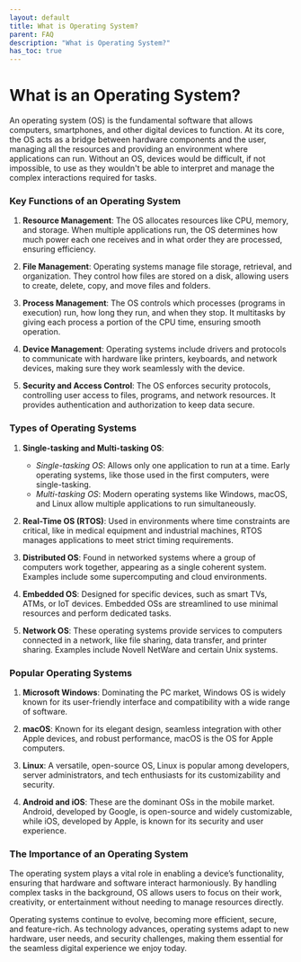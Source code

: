 ```yaml
---
layout: default
title: What is Operating System?
parent: FAQ
description: "What is Operating System?"
has_toc: true
---
```


# What is an Operating System?

An operating system (OS) is the fundamental software that allows computers, smartphones, and other digital devices to function. At its core, the OS acts as a bridge between hardware components and the user, managing all the resources and providing an environment where applications can run. Without an OS, devices would be difficult, if not impossible, to use as they wouldn't be able to interpret and manage the complex interactions required for tasks.

### Key Functions of an Operating System

1. **Resource Management**: The OS allocates resources like CPU, memory, and storage. When multiple applications run, the OS determines how much power each one receives and in what order they are processed, ensuring efficiency.

2. **File Management**: Operating systems manage file storage, retrieval, and organization. They control how files are stored on a disk, allowing users to create, delete, copy, and move files and folders.

3. **Process Management**: The OS controls which processes (programs in execution) run, how long they run, and when they stop. It multitasks by giving each process a portion of the CPU time, ensuring smooth operation.

4. **Device Management**: Operating systems include drivers and protocols to communicate with hardware like printers, keyboards, and network devices, making sure they work seamlessly with the device.

5. **Security and Access Control**: The OS enforces security protocols, controlling user access to files, programs, and network resources. It provides authentication and authorization to keep data secure.

### Types of Operating Systems

1. **Single-tasking and Multi-tasking OS**:
    - *Single-tasking OS*: Allows only one application to run at a time. Early operating systems, like those used in the first computers, were single-tasking.
    - *Multi-tasking OS*: Modern operating systems like Windows, macOS, and Linux allow multiple applications to run simultaneously.

2. **Real-Time OS (RTOS)**: Used in environments where time constraints are critical, like in medical equipment and industrial machines, RTOS manages applications to meet strict timing requirements.

3. **Distributed OS**: Found in networked systems where a group of computers work together, appearing as a single coherent system. Examples include some supercomputing and cloud environments.

4. **Embedded OS**: Designed for specific devices, such as smart TVs, ATMs, or IoT devices. Embedded OSs are streamlined to use minimal resources and perform dedicated tasks.

5. **Network OS**: These operating systems provide services to computers connected in a network, like file sharing, data transfer, and printer sharing. Examples include Novell NetWare and certain Unix systems.

### Popular Operating Systems

1. **Microsoft Windows**: Dominating the PC market, Windows OS is widely known for its user-friendly interface and compatibility with a wide range of software.

2. **macOS**: Known for its elegant design, seamless integration with other Apple devices, and robust performance, macOS is the OS for Apple computers.

3. **Linux**: A versatile, open-source OS, Linux is popular among developers, server administrators, and tech enthusiasts for its customizability and security.

4. **Android and iOS**: These are the dominant OSs in the mobile market. Android, developed by Google, is open-source and widely customizable, while iOS, developed by Apple, is known for its security and user experience.

### The Importance of an Operating System

The operating system plays a vital role in enabling a device’s functionality, ensuring that hardware and software interact harmoniously. By handling complex tasks in the background, OS allows users to focus on their work, creativity, or entertainment without needing to manage resources directly.

Operating systems continue to evolve, becoming more efficient, secure, and feature-rich. As technology advances, operating systems adapt to new hardware, user needs, and security challenges, making them essential for the seamless digital experience we enjoy today.